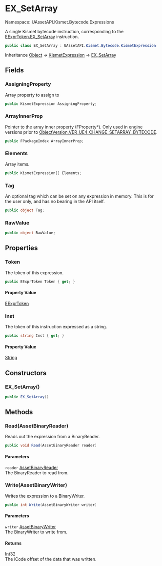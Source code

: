 # EX_SetArray

Namespace: UAssetAPI.Kismet.Bytecode.Expressions

A single Kismet bytecode instruction, corresponding to the [EExprToken.EX_SetArray](./uassetapi.kismet.bytecode.eexprtoken.md#ex_setarray) instruction.

```csharp
public class EX_SetArray : UAssetAPI.Kismet.Bytecode.KismetExpression
```

Inheritance [Object](https://docs.microsoft.com/en-us/dotnet/api/system.object) → [KismetExpression](./uassetapi.kismet.bytecode.kismetexpression.md) → [EX_SetArray](./uassetapi.kismet.bytecode.expressions.ex_setarray.md)

## Fields

### **AssigningProperty**

Array property to assign to

```csharp
public KismetExpression AssigningProperty;
```

### **ArrayInnerProp**

Pointer to the array inner property (FProperty*).
 Only used in engine versions prior to [ObjectVersion.VER_UE4_CHANGE_SETARRAY_BYTECODE](./uassetapi.unrealtypes.objectversion.md#ver_ue4_change_setarray_bytecode).

```csharp
public FPackageIndex ArrayInnerProp;
```

### **Elements**

Array items.

```csharp
public KismetExpression[] Elements;
```

### **Tag**

An optional tag which can be set on any expression in memory. This is for the user only, and has no bearing in the API itself.

```csharp
public object Tag;
```

### **RawValue**

```csharp
public object RawValue;
```

## Properties

### **Token**

The token of this expression.

```csharp
public EExprToken Token { get; }
```

#### Property Value

[EExprToken](./uassetapi.kismet.bytecode.eexprtoken.md)<br>

### **Inst**

The token of this instruction expressed as a string.

```csharp
public string Inst { get; }
```

#### Property Value

[String](https://docs.microsoft.com/en-us/dotnet/api/system.string)<br>

## Constructors

### **EX_SetArray()**

```csharp
public EX_SetArray()
```

## Methods

### **Read(AssetBinaryReader)**

Reads out the expression from a BinaryReader.

```csharp
public void Read(AssetBinaryReader reader)
```

#### Parameters

`reader` [AssetBinaryReader](./uassetapi.assetbinaryreader.md)<br>
The BinaryReader to read from.

### **Write(AssetBinaryWriter)**

Writes the expression to a BinaryWriter.

```csharp
public int Write(AssetBinaryWriter writer)
```

#### Parameters

`writer` [AssetBinaryWriter](./uassetapi.assetbinarywriter.md)<br>
The BinaryWriter to write from.

#### Returns

[Int32](https://docs.microsoft.com/en-us/dotnet/api/system.int32)<br>
The iCode offset of the data that was written.
